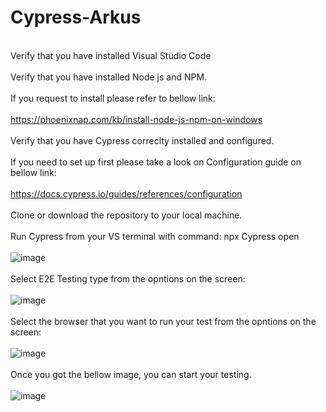 # Cypress-Arkus
<br>Verify that you have installed Visual Studio Code </br>
<br>Verify that you have installed Node js and NPM.</br>
 <br>If you request to install please refer to bellow link:</br>
  <br>https://phoenixnap.com/kb/install-node-js-npm-on-windows</br>
<br>Verify that you have Cypress correclty installed and configured.</br>
  <br>If you need to set up first please take a look on Configuration guide on bellow link:</br>
    <br>https://docs.cypress.io/guides/references/configuration</br>
<br>Clone or download the repository to your local machine.</br>
<br>Run Cypress from your VS terminal with command: npx Cypress open</br>
<br>![image](https://github.com/Osalrara1984/Cypress-Arkus/assets/137956327/68b55633-ddd4-4863-a0c3-bfd1fe2aeacf)</br>
<br>Select E2E Testing type from the opntions on the screen:</br>
<br>![image](https://github.com/Osalrara1984/Cypress-Arkus/assets/137956327/5ee7071e-94d6-4544-b2da-f7e9458b98bd)</br>
<br>Select the browser that you want to run your test from the opntions on the screen:</br>
<br>![image](https://github.com/Osalrara1984/Cypress-Arkus/assets/137956327/62e19641-3885-4caa-a1a8-6c6a2464b112)</br>
<br>Once you got the bellow image, you can start your testing.</br>
<br>![image](https://github.com/Osalrara1984/Cypress-Arkus/assets/137956327/3d92f356-8767-474a-9b0d-71c21e34c6ee)</br>
